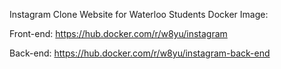 Instagram Clone Website for Waterloo Students
Docker Image:

Front-end: https://hub.docker.com/r/w8yu/instagram

Back-end: https://hub.docker.com/r/w8yu/instagram-back-end

